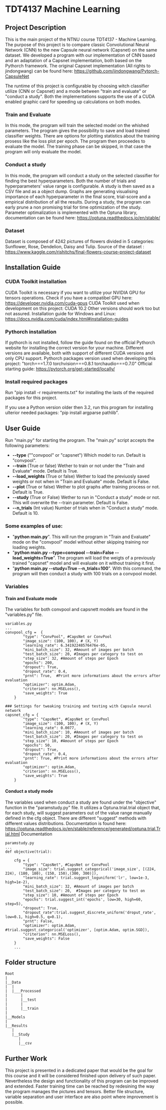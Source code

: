 # TDT4137 Machine Learning

## Project Description
This is the main project of the NTNU course TDT4137 - Machine Learning.
The purpose of this project is to compare classic Convolutional Neural Network (CNN) to the new Capsule neural network (Capsnet) on the same dataset.
We developed a program with our implementation of CNN based and an adaptation of a Capsnet implementation, both based on the Pythorch framework.
The original Capsnet implementation (All rights to jindongwang) can be found here: https://github.com/jindongwang/Pytorch-CapsuleNet

The runtime of this project is configurable by choosing witch classifier utilize (CNN or Capsnet) and a mode between "train and evaluate" or "conduct a study".
Both the implementations supports the use of a CUDA enabled graphic card for speeding up calculations on both modes.

### Train and Evaluate
In this mode, the program will train the selected model on the whished parameters. The program gives the possibility to save and load trained classifier weights. There are options for plotting statistics about the training prosess like the loss plot per epoch. 
The program then proceedes to evaluate the model.
The training phase can be skipped, in that case the program will only evaluate the model.

### Conduct a study 
In this mode, the program will conduct a study on the selected classifier for finding the best hyperparameters. Both the number of trials and hyperparameters' value range is configurable.
A study is then saved as a CSV file and as a object dump. Graphs are generating visualising importance of each hyperparameter in the final score, trial-score and a empirical distribution of all the results. 
During a study, the program can early prune a non promising trial for time optimization of the study.
Parameter optimalization is implemented with the Optuna library, documentation can be found here: https://optuna.readthedocs.io/en/stable/

### Dataset
Dataset is composed of 4242 pictures of flowers divided in 5 categories: Sunflower, Rose, Dendelion, Daisy and Tulip.
Source of the dataset : https://www.kaggle.com/rishitchs/final-flowers-course-project-dataset

## Installation Guide

### CUDA Toolkit installation
CUDA Toolkit is necessary if you want to utilize your NVIDIA GPU for tensors operations.
Check if you have a compatibel GPU here: https://developer.nvidia.com/cuda-gpus
CUDA Toolkit used when development on this project: CUDA 10.2
Other versions should work too but not assured.
Installation guide for Windows and Linux: https://docs.nvidia.com/cuda/index.html#installation-guides

### Pythorch installation
If pythorch is not installed, follow the guide found on the official Pythorch website for installing the correct version for your machine.
Different versions are available, both with support of different CUDA versions and only CPU support.
Pythorch packages version used when developing this project: "torch===1.7.0 torchvision===0.8.1 torchaudio===0.7.0"
Official starting guide: https://pytorch.org/get-started/locally/

### Install required packages
Run "pip install -r requirements.txt" for installing the lasts of the required packages for this project.

If you use a Python version older then  3.2, run this program for installing ulterior needed packages:
"pip install argparse pathlib".

## User Guide
Run "main.py" for starting the program. The "main.py" script accepts the following parameters:
* **--type** (""convpool" or "capsnet") Which model to run. Default is "convpool".
* **--train** (True or false) Wether to train or not under the "Train and Evaluate" mode. Default is True.
* **--load_weights** (True or false) Wether to load the previuosly saved weights or not when in "Train and Evaluate" mode. Default is False.
* **--plot** (True or false) Wether to plot graphs after training process or not. Default is True.
* **--study** (True or False) Wether to run in "Conduct a study" mode or not. This will overwrite the --train parameter. Default is False.
* **--n_trials** (Int value) Number of trials when in "Conduct a study" mode. Default is 10.

### Some examples of use:

* "**python main.py**". This will run the program in "Train and Evaluate" mode on the "convpool" model without either skipping training nor loading weights. 
* "**python main.py --type=convpool --train=False --load_weights=True**". The program will load the weigts of a previously trained "capsnet" model and will evaluate on it without training it first.
* "**python main.py --study=True --n_trials=100**". With this command, the program will then conduct a study with 100 trials on a convpool model.

### Variables
#### Train and Evaluate mode
The variables for both convpool and capsnett models are found in the "variables.py" file.
```
variables.py
...
convpool_cfg =  {
        "type": "ConvPool", #CapsNet or ConvPool
        "image_size": (100, 100), # (X, Y)                                         
        "learning_rate": 6.34192248576476e-05,
        "mini_batch_size": 32, #Amount of images per batch
        "test_batch_size": 20, #Images per category to test on
        "step_size": 32, #Amount of steps per Epoch
        "epochs": 200,
        "dropout": True,
        "dropout_rate": 0.4,
        "prnt": True,  #Print more informations about the errors after evaluation
        "optimizer": optim.Adam,
        "criterion": nn.MSELoss(),
        "save_weights": True
    }

### Settings for tweaking training and testing with Capsule neural network
capsnet_cfg = {
        "type": "CapsNet", #CapsNet or ConvPool
        "image_size": (100, 100), # (X, Y)                                         
        "learning_rate": 0.0077,
        "mini_batch_size": 10, #Amount of images per batch
        "test_batch_size": 20, #Images per category to test on
        "step_size": 10, #Amount of steps per Epoch
        "epochs": 50,
        "dropout": True,
        "dropout_rate": 0.4,
        "prnt": True, #Print more informations about the errors after evaluation
        "optimizer": optim.Adam,
        "criterion": nn.MSELoss(),
        "save_weights": True
    }
```
#### Conduct a study mode
The variables used when conduct a study are found under the "objective" function in the "paramstudy.py" file.
It utilizes a Optuna.trial.trial object that, for each study, will suggest parameters out of the value range manually defined in the cfg object.
There are different "suggest" methods with different values distributions. Documentation is found here: https://optuna.readthedocs.io/en/stable/reference/generated/optuna.trial.Trial.html
Documentation 
```
paramstudy.py
...
def objective(trial):
    
    cfg = {
        "type": "CapsNet", #CapsNet or ConvPool
        "image_size": trial.suggest_categorical('image_size', [(224, 224), (180, 180), (150, 150),(300, 300)]),
        "learning_rate": trial.suggest_loguniform('lr', low=1e-3, high=1e-2),
        "mini_batch_size": 32, #Amount of images per batch
        "test_batch_size": 20,  #Images per category to test on
        "step_size": 10, #Amount of steps per Epoch
        "epochs": trial.suggest_int('epochs', low=30, high=60, step=5),
        "dropout": True,
        "dropout_rate":trial.suggest_discrete_uniform('droput_rate', low=0.1, high=0.5, q=0.1),
        "prnt": False,
        "optimizer": optim.Adam, #trial.suggest_categorical('optimizer', [optim.Adam, optim.SGD]),
        "criterion": nn.MSELoss(),
        "save_weights": False
    }
    ...
 ```
 
## Folder structure
```
Root
|
|__Data
|  |
|  |___Processed
|      |
|      |__test
|      |
|      |__train
|
|__Models
|
|__Results
   |
   |__Study
      |
      |__csv
```
## Further Work
This project is presented in a dedicated paper that would be the goal for this course and it will be considered finished upon delivery of such paper. Nevertheless the design and functionality of this program can be improved and extended. Faster training time can be reached by redesining the way the program manages the pictures and tensors. Better file structure, variable separation and user interface are also point where improvement is possible.

